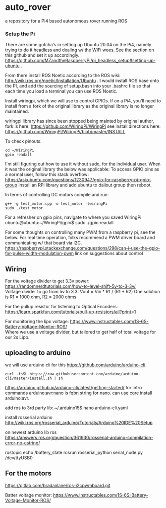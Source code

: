 # auto_rover
a repository for a Pi4 based autonomous rover running ROS

### Setup the Pi
There are some gotcha's in setting up Ubuntu 20.04 on the Pi4, namely trying to do it headless and dealing w/ the WiFi woes. See the section on this github and set it up accordingly. https://github.com/MZandtheRaspberryPi/pi_headless_setup#setting-up-ubuntu .

From there install ROS Noetic according to the ROS wiki: http://wiki.ros.org/noetic/Installation/Ubuntu . I would install ROS base onto the PI, and add the sourcing of setup.bash into your .bashrc file so that each time you load a terminal you can use ROS Noetic.  

Install wiringpi, which we will use to control GPIOs. If on a Pi4, you'll need to install from a fork of the original library as the original library is no longer maintained.

wiringpi library has since been stopped being mainted by original author, fork is here: https://github.com/WiringPi/WiringPi
see install directions here: https://github.com/WiringPi/WiringPi/blob/master/INSTALL  

To check pinouts:
```
cd ~/WiringPi
gpio readall
```

I'm still figuring out how to use it without sudo, for the individual user. When it was the original library the below was applicable:
To access GPIO pins as a normal user, follow this stack overflow: https://askubuntu.com/questions/1230947/gpio-for-raspberry-pi-gpio-group 
Install an RPi library and add ubuntu to dailout group then reboot.

In terms of controlling DC motors compile and run:
```
g++ -g test_motor.cpp -o test_motor -lwiringPi
sudo ./test_motor
```
For a refresher on gpio pins, navigate to where you saved WiringPi
ubuntu@ubuntu:~/WiringPi/gpio$ sudo ./gpio readall

For some thoughts on controlling many PWM from a raspberry pi, see the below. For real time operation, folks recommend a PWM driver board and communicating w/ that board via I2C. 
https://raspberrypi.stackexchange.com/questions/298/can-i-use-the-gpio-for-pulse-width-modulation-pwm link on suggestions about control

## Wiring
For the voltage divider to get 3.3v power: https://randomnerdtutorials.com/how-to-level-shift-5v-to-3-3v/  
Voltage divider to go from 5v to 3.3:
Vout = Vin * R1 / (R1 + R2)
One solution is R1 = 1000 ohm, R2 = 2000 ohms

For the pullup resistor for listening to Optical Encoders: https://learn.sparkfun.com/tutorials/pull-up-resistors/all?print=1  

For monitoring the lipo voltage:
https://www.instructables.com/1S-6S-Battery-Voltage-Monitor-ROS/  
Where we use a voltage divider, but tailored to get half of total voltage for our 2s Lipo.

## uploading to arduino
we will use arduino cli for this https://github.com/arduino/arduino-cli.
```
curl -fsSL https://raw.githubusercontent.com/arduino/arduino-cli/master/install.sh | sh
```

https://arduino.github.io/arduino-cli/latest/getting-started/ for intro commands
arduino:avr:nano is fqbn string for nano. can use core install arduino:avr.

add ros to 3rd party lib:
~/.arduino15$ nano arduino-cli.yaml

install rosserial arduino
http://wiki.ros.org/rosserial_arduino/Tutorials/Arduino%20IDE%20Setup

on newest arduino lib ros
https://answers.ros.org/question/361930/rosserial-arduino-compilation-error-no-cstring/

rostopic echo /battery_state
rosrun rosserial_python serial_node.py /dev/ttyUSB0

## For the motors
https://gitlab.com/bradanlane/ros-i2cpwmboard.git

Batter voltage monitor: https://www.instructables.com/1S-6S-Battery-Voltage-Monitor-ROS/ 

